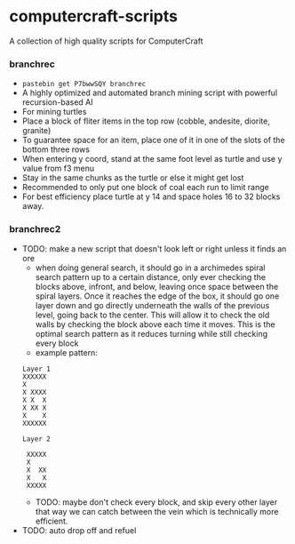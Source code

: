 # computercraft-scripts
A collection of high quality scripts for ComputerCraft

### branchrec
- `pastebin get P7bwwSQY branchrec`
- A highly optimized and automated branch mining script with powerful recursion-based AI
- For mining turtles
- Place a block of fliter items in the top row (cobble, andesite, diorite, granite)
- To guarantee space for an item, place one of it in one of the slots of the bottom three rows
- When entering y coord, stand at the same foot level as turtle and use y value from f3 menu
- Stay in the same chunks as the turtle or else it might get lost
- Recommended to only put one block of coal each run to limit range
- For best efficiency place turtle at y 14 and space holes 16 to 32 blocks away.

### branchrec2
- TODO: make a new script that doesn't look left or right unless it finds an ore
  - when doing general search, it should go in a archimedes spiral search pattern up to a certain distance, only ever checking the blocks above, infront, and below, leaving once space between the spiral layers. Once it reaches the edge of the box, it should go one layer down and go directly underneath the walls of the previous level, going back to the center. This will allow it to check the old walls by checking the block above each time it moves. This is the optimal search pattern as it reduces turning while still checking every block
  - example pattern: 
  ```
  Layer 1
  XXXXXX
  X   
  X XXXX
  X X  X
  X XX X
  X    X
  XXXXXX

  Layer 2
   
   XXXXX   
   X
   X  XX
   X   X
   XXXXX

  ```
  - TODO: maybe don't check every block, and skip every other layer that way we can catch between the vein which is technically more efficient.
- TODO: auto drop off and refuel
